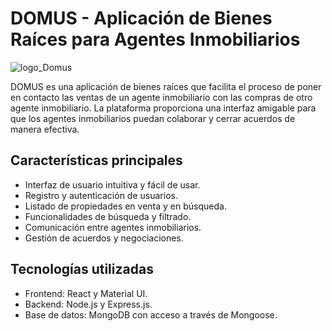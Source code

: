 # DOMUS - Aplicación de Bienes Raíces para Agentes Inmobiliarios

![logo_Domus](https://github.com/azuranob/domus-frontend/assets/117543576/993c7fb3-354b-49c8-89a1-e0d132250f94) <!-- Agrega una imagen del logo de DOMUS si lo tienes -->

DOMUS es una aplicación de bienes raíces que facilita el proceso de poner en contacto las ventas de un agente inmobiliario con las compras de otro agente inmobiliario. La plataforma proporciona una interfaz amigable para que los agentes inmobiliarios puedan colaborar y cerrar acuerdos de manera efectiva.

## Características principales

- Interfaz de usuario intuitiva y fácil de usar.
- Registro y autenticación de usuarios.
- Listado de propiedades en venta y en búsqueda.
- Funcionalidades de búsqueda y filtrado.
- Comunicación entre agentes inmobiliarios.
- Gestión de acuerdos y negociaciones.

## Tecnologías utilizadas

- Frontend: React y Material UI.
- Backend: Node.js y Express.js.
- Base de datos: MongoDB con acceso a través de Mongoose.
